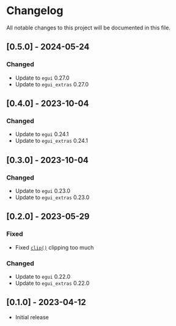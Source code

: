 # Changelog

All notable changes to this project will be documented in this file.

## [0.5.0] - 2024-05-24

### Changed

- Update to `egui` 0.27.0
- Update to `egui_extras` 0.27.0

## [0.4.0] - 2023-10-04

### Changed

- Update to `egui` 0.24.1
- Update to `egui_extras` 0.24.1

## [0.3.0] - 2023-10-04

### Changed

- Update to `egui` 0.23.0
- Update to `egui_extras` 0.23.0

## [0.2.0] - 2023-05-29

### Fixed

- Fixed [`clip()`](https://docs.rs/egui_grid/latest/egui_grid/struct.GridBuilder.html#method.clip) clipping too much

### Changed

- Update to `egui` 0.22.0
- Update to `egui_extras` 0.22.0

## [0.1.0] - 2023-04-12

- Initial release 